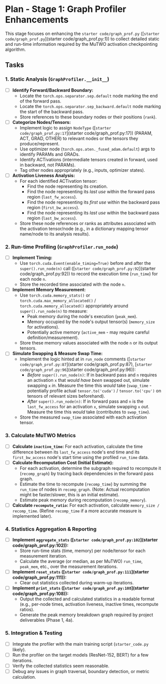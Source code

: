# Plan - Stage 1: Graph Profiler Enhancements

This stage focuses on enhancing the `starter code/graph_prof.py` ([`starter code/graph_prof.py`](starter code/graph_prof.py:1)) to collect detailed static and run-time information required by the MuTWO activation checkpointing algorithm.

## Tasks

### 1. Static Analysis (`GraphProfiler.__init__`)

*   [ ] **Identify Forward/Backward Boundary:**
    *   Locate the `torch.ops.separator.sep.default` node marking the end of the forward pass.
    *   Locate the `torch.ops.separator.sep_backward.default` node marking the start of the backward pass.
    *   Store references to these boundary nodes or their positions (`rank`).
*   [ ] **Categorize Nodes/Tensors:**
    *   Implement logic to assign `NodeType` ([`starter code/graph_prof.py:17`](starter code/graph_prof.py:17)) (PARAM, ACT, GRAD, OTHER) to relevant nodes or the tensors they produce/represent.
    *   Use optimizer node (`torch.ops.aten._fused_adam.default`) args to identify PARAMs and GRADs.
    *   Identify ACTivations (intermediate tensors created in forward, used in backward, not PARAMs).
    *   Tag other nodes appropriately (e.g., inputs, optimizer states).
*   [ ] **Activation Liveness Analysis:**
    *   For each identified ACTivation tensor:
        *   Find the node representing its creation.
        *   Find the node representing its *last use* within the forward pass region (`last_fw_access`).
        *   Find the node representing its *first use* within the backward pass region (`first_bw_access`).
        *   Find the node representing its *last use* within the backward pass region (`last_bw_access`).
    *   Store these node references or ranks as attributes associated with the activation tensor/node (e.g., in a dictionary mapping tensor name/node to its analysis results).

### 2. Run-time Profiling (`GraphProfiler.run_node`)

*   [ ] **Implement Timing:**
    *   Use `torch.cuda.Event(enable_timing=True)` before and after the `super().run_node(n)` call ([`starter code/graph_prof.py:92`](starter code/graph_prof.py:92)) to record the execution time (`run_time`) for each node `n`.
    *   Store the recorded time associated with the node `n`.
*   [ ] **Implement Memory Measurement:**
    *   Use `torch.cuda.memory_stats()` or `torch.cuda.max_memory_allocated()` / `torch.cuda.memory_allocated()` appropriately around `super().run_node(n)` to measure:
        *   Peak memory during the node's execution (`peak_mem`).
        *   Memory occupied by the node's output tensor(s) (`memory_size` for activations).
        *   Potentially active memory (`active_mem` - may require careful definition/measurement).
    *   Store these memory values associated with the node `n` or its output tensors.
*   [ ] **Simulate Swapping & Measure Swap Time:**
    *   Implement the logic hinted at in `run_node` comments ([`starter code/graph_prof.py:87`](starter code/graph_prof.py:87), [`starter code/graph_prof.py:96`](starter code/graph_prof.py:96)):
        *   *Before* `super().run_node(n)`: If in backward pass and `n` requires an activation `x` that *would have been* swapped out, simulate swapping `x` *in*. Measure the time this *would* take (`swap_time` - potentially profile actual `tensor.to('cuda')` / `tensor.to('cpu')` on tensors of relevant sizes beforehand).
        *   *After* `super().run_node(n)`: If in forward pass and `n` is the `last_fw_access` for an activation `x`, simulate swapping `x` *out*. Measure the time this *would* take (contributes to `swap_time`).
    *   Store the measured `swap_time` associated with each activation tensor.

### 3. Calculate MuTWO Metrics

*   [ ] **Calculate `inactive_time`:** For each activation, calculate the time difference between its `last_fw_access` node's end time and its `first_bw_access` node's start time using the profiled `run_time` data.
*   [ ] **Calculate Recomputation Cost (Initial Estimate):**
    *   For each activation, determine the subgraph required to recompute it (`recomp_graph`) by tracing back dependencies in the forward pass graph.
    *   Estimate the time to recompute (`recomp_time`) by summing the `run_time` of nodes in `recomp_graph`. (Note: Actual recomputation might be faster/slower, this is an initial estimate).
    *   Estimate peak memory during recomputation (`recomp_memory`).
*   [ ] **Calculate `recompute_ratio`:** For each activation, calculate `memory_size / recomp_time`. (Refine `recomp_time` if a more accurate measure is implemented later).

### 4. Statistics Aggregation & Reporting

*   [ ] **Implement `aggregate_stats` ([`starter code/graph_prof.py:102`](starter code/graph_prof.py:102)):**
    *   Store run-time stats (time, memory) per node/tensor for each measurement iteration.
    *   Calculate the average (or median, as per MuTWO) `run_time`, `peak_mem`, etc., over the measurement iterations.
*   [ ] **Implement `reset_stats` ([`starter code/graph_prof.py:111`](starter code/graph_prof.py:111)):**
    *   Clear out statistics collected during warm-up iterations.
*   [ ] **Implement `print_stats` ([`starter code/graph_prof.py:108`](starter code/graph_prof.py:108)):**
    *   Output the collected and calculated statistics in a readable format (e.g., per-node times, activation liveness, inactive times, recompute ratios).
    *   Generate the peak memory breakdown graph required by project deliverables (Phase 1, 4a).

### 5. Integration & Testing

*   [ ] Integrate the profiler with the main training script (`starter_code.py` likely).
*   [ ] Run the profiler on the target models (ResNet-152, BERT) for a few iterations.
*   [ ] Verify the collected statistics seem reasonable.
*   [ ] Debug any issues in graph traversal, boundary detection, or metric calculation.